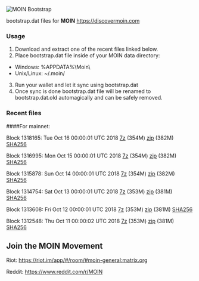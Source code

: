 ![MOIN Bootstrap](https://i.imgur.com/KjM1jMp.jpg)

bootstrap.dat files for **MOIN** https://discovermoin.com

### Usage

1. Download and extract one of the recent files linked below.
2. Place bootstrap.dat file inside of your MOIN data directory:
 - Windows: %APPDATA%\Moin\
 - Unix/Linux: ~/.moin/
3. Run your wallet and let it sync using bootstrap.dat
4. Once sync is done bootstrap.dat file will be renamed to bootstrap.dat.old automagically and can be safely removed.


### Recent files

####For mainnet:

Block 1318165: Tue Oct 16 00:00:01 UTC 2018 [7z](https://transfer.sh/RtpgS/bootstrap.dat.20181016.7z) (354M) [zip](https://transfer.sh/4UEBB/bootstrap.dat.20181016.zip) (382M) [SHA256](https://transfer.sh/HYQWh/sha256.txt)

Block 1316995: Mon Oct 15 00:00:01 UTC 2018 [7z](https://transfer.sh/66h2m/bootstrap.dat.20181015.7z) (354M) [zip](https://transfer.sh/12umkX/bootstrap.dat.20181015.zip) (382M) [SHA256](https://transfer.sh/CXAPY/sha256.txt)

Block 1315878: Sun Oct 14 00:00:01 UTC 2018 [7z](https://transfer.sh/XCAPh/bootstrap.dat.20181014.7z) (354M) [zip](https://transfer.sh/DpU3Y/bootstrap.dat.20181014.zip) (382M) [SHA256](https://transfer.sh/hhbvr/sha256.txt)

Block 1314754: Sat Oct 13 00:00:01 UTC 2018 [7z](https://transfer.sh/1mED0/bootstrap.dat.20181013.7z) (353M) [zip](https://transfer.sh/hrOFW/bootstrap.dat.20181013.zip) (381M) [SHA256](https://transfer.sh/FxnRc/sha256.txt)

Block 1313608: Fri Oct 12 00:00:01 UTC 2018 [7z](https://transfer.sh/7CYYM/bootstrap.dat.20181012.7z) (353M) [zip](https://transfer.sh/KAVl6/bootstrap.dat.20181012.zip) (381M) [SHA256](https://transfer.sh/fNtGx/sha256.txt)

Block 1312548: Thu Oct 11 00:00:02 UTC 2018 [7z]() (353M) [zip]() (381M) [SHA256]()

## Join the MOIN Movement

Riot: https://riot.im/app/#/room/#moin-general:matrix.org

Reddit: https://www.reddit.com/r/MOIN
